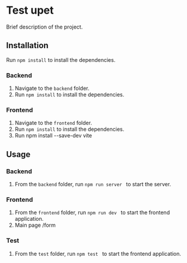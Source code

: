 # Test upet

Brief description of the project.

## Installation

Run `npm install` to install the dependencies.

### Backend
1. Navigate to the `backend` folder.
2. Run `npm install` to install the dependencies.

### Frontend
1. Navigate to the `frontend` folder.
2. Run `npm install` to install the dependencies.
3. Run npm install --save-dev vite

## Usage

### Backend
1. From the `backend` folder, run `npm run server ` to start the server.

### Frontend
1. From the `frontend` folder, run `npm run dev ` to start the frontend application.
2. Main page /form

### Test
1. From the `test` folder, run `npm test ` to start the frontend application.



